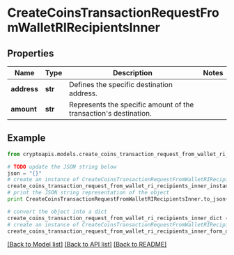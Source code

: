 # CreateCoinsTransactionRequestFromWalletRIRecipientsInner


## Properties
Name | Type | Description | Notes
------------ | ------------- | ------------- | -------------
**address** | **str** | Defines the specific destination address. | 
**amount** | **str** | Represents the specific amount of the transaction&#39;s destination. | 

## Example

```python
from cryptoapis.models.create_coins_transaction_request_from_wallet_ri_recipients_inner import CreateCoinsTransactionRequestFromWalletRIRecipientsInner

# TODO update the JSON string below
json = "{}"
# create an instance of CreateCoinsTransactionRequestFromWalletRIRecipientsInner from a JSON string
create_coins_transaction_request_from_wallet_ri_recipients_inner_instance = CreateCoinsTransactionRequestFromWalletRIRecipientsInner.from_json(json)
# print the JSON string representation of the object
print CreateCoinsTransactionRequestFromWalletRIRecipientsInner.to_json()

# convert the object into a dict
create_coins_transaction_request_from_wallet_ri_recipients_inner_dict = create_coins_transaction_request_from_wallet_ri_recipients_inner_instance.to_dict()
# create an instance of CreateCoinsTransactionRequestFromWalletRIRecipientsInner from a dict
create_coins_transaction_request_from_wallet_ri_recipients_inner_form_dict = create_coins_transaction_request_from_wallet_ri_recipients_inner.from_dict(create_coins_transaction_request_from_wallet_ri_recipients_inner_dict)
```
[[Back to Model list]](../README.md#documentation-for-models) [[Back to API list]](../README.md#documentation-for-api-endpoints) [[Back to README]](../README.md)


